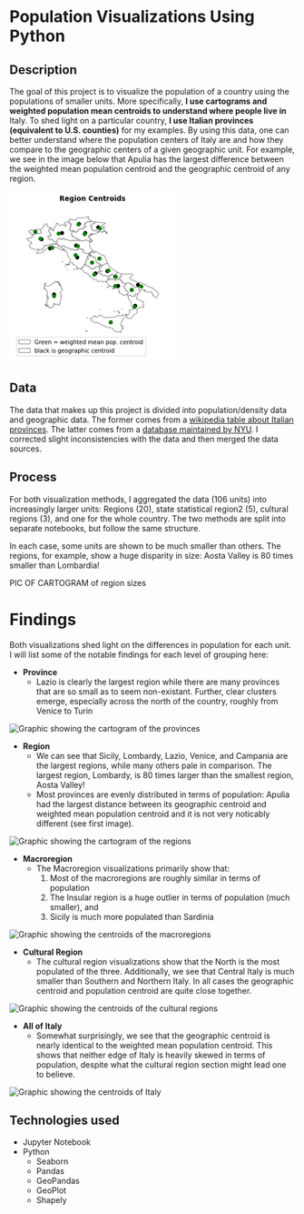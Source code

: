 # Population Visualizations Using Python

## Description
The goal of this project is to visualize the population of a country using the populations of smaller units. More specifically, **I use cartograms and weighted population mean centroids to understand where people live in** Italy. To shed light on a particular country, **I use Italian provinces (equivalent to U.S. counties)** for my examples. By using this data, one can better understand where the population centers of Italy are and how they compare to the geographic centers of a given geographic unit. For example, we see in the image below that Apulia has the largest difference between the weighted mean population centroid and the geographic centroid of any region. 

![Graphic showing the centroids of each region](./images/region_centroids.png)

## Data
The data that makes up this project is divided into population/density data and geographic data. The former comes from a [wikipedia table about Italian provinces](https://en.wikipedia.org/wiki/Provinces_of_Italy#List). The latter comes from a [database maintained by NYU](https://geo.nyu.edu/catalog/stanford-mn871sp9778). I corrected slight inconsistencies with the data and then merged the data sources. 

## Process
For both visualization methods, I aggregated the data (106 units) into increasingly larger units: Regions (20), state statistical region2 (5), cultural regions (3), and one for the whole country. The two methods are split into separate notebooks, but follow the same structure.


In each case, some units are shown to be much smaller than others. The regions, for example, show a huge disparity in size: Aosta Valley is 80 times smaller than Lombardia! 

PIC OF CARTOGRAM of region sizes

# Findings
Both visualizations shed light on the differences in population for each unit. I will list some of the notable findings for each level of grouping here:
- **Province**
    - Lazio is clearly the largest region while there are many provinces that are so small as to seem non-existant. Further, clear clusters emerge, especially across the north of the country, roughly from Venice to Turin

![Graphic showing the cartogram of the provinces](province_cartogram_and_choropleth.png)

- **Region**
    - We can see that Sicily, Lombardy, Lazio, Venice, and Campania are the largest regions, while many others pale in comparison. The largest region, Lombardy, is 80 times larger than the smallest region, Aosta Valley! 
    - Most provinces are evenly distributed in terms of population: Apulia had the largest distance between its geographic centroid and weighted mean population centroid and it is not very noticably different (see first image). 

![Graphic showing the cartogram of the regions](region_cartogram.png)

- **Macroregion**
    - The Macroregion visualizations primarily show that:
        1. Most of the macroregions are roughly similar in terms of population
        2. The Insular region is a huge outlier in terms of population (much smaller), and 
        3. Sicily is much more populated than Sardinia

![Graphic showing the centroids of the macroregions](macroregion_centroids.png)

- **Cultural Region**
    - The cultural region visualizations show that the North is the most populated of the three. Additionally, we see that Central Italy is much smaller than Southern and Northern Italy. In all cases the geographic centroid and population centroid are quite close together. 

![Graphic showing the centroids of the cultural regions](cultural_region_centroids.png)

- **All of Italy**
    - Somewhat surprisingly, we see that the geographic centroid is nearly identical to the weighted mean population centroid. This shows that neither edge of Italy is heavily skewed in terms of population, despite what the cultural region section might lead one to believe.

![Graphic showing the centroids of Italy](italy_centroids.png)

## Technologies used
- Jupyter Notebook
- Python 
    - Seaborn
    - Pandas
    - GeoPandas
    - GeoPlot
    - Shapely